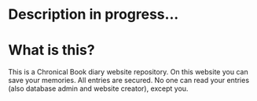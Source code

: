 # Description in progress...

# What is this?
This is a Chronical Book diary website repository. On this website you can save your memories. All entries are secured. No one can read your entries (also database admin and website creator), except you.